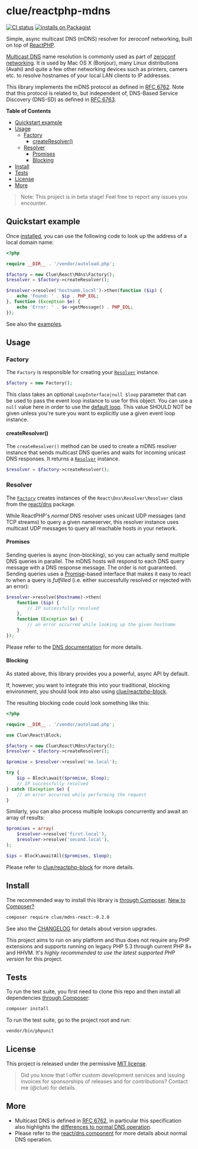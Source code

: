 # clue/reactphp-mdns

[![CI status](https://github.com/clue/reactphp-mdns/actions/workflows/ci.yml/badge.svg)](https://github.com/clue/reactphp-mdns/actions)
[![installs on Packagist](https://img.shields.io/packagist/dt/clue/mdns-react?color=blue&label=installs%20on%20Packagist)](https://packagist.org/packages/clue/mdns-react)

Simple, async multicast DNS (mDNS) resolver for zeroconf networking, built on top of [ReactPHP](https://reactphp.org/).

[Multicast DNS](http://www.multicastdns.org/) name resolution is commonly used
as part of [zeroconf networking](https://en.wikipedia.org/wiki/Zero-configuration_networking).
It is used by Mac OS X (Bonjour), many Linux distributions (Avahi) and quite a few other networking devices such as printers, camers etc. to resolve hostnames of your local LAN clients to IP addresses.

This library implements the mDNS protocol as defined in [RFC 6762](https://tools.ietf.org/html/rfc6762).
Note that this protocol is related to, but independent of, DNS-Based Service Discovery (DNS-SD)
as defined in [RFC 6763](https://tools.ietf.org/html/rfc6763).

**Table of Contents**

* [Quickstart example](#quickstart-example)
* [Usage](#usage)
  * [Factory](#factory)
    * [createResolver()](#createresolver)
  * [Resolver](#resolver)
    * [Promises](#promises)
    * [Blocking](#blocking)
* [Install](#install)
* [Tests](#tests)
* [License](#license)
* [More](#more)

> Note: This project is in beta stage! Feel free to report any issues you encounter.

## Quickstart example

Once [installed](#install), you can use the following code to look up the address of a local domain name:

```php
<?php

require __DIR__ . '/vendor/autoload.php';

$factory = new Clue\React\Mdns\Factory();
$resolver = $factory->createResolver();

$resolver->resolve('hostname.local')->then(function ($ip) {
    echo 'Found: ' . $ip . PHP_EOL;
}, function (Exception $e) {
    echo 'Error: ' . $e->getMessage() . PHP_EOL;
});
```

See also the [examples](examples/).

## Usage

### Factory

The `Factory` is responsible for creating your [`Resolver`](#resolver) instance.

```php
$factory = new Factory();
```

This class takes an optional `LoopInterface|null $loop` parameter that can be used to
pass the event loop instance to use for this object. You can use a `null` value
here in order to use the [default loop](https://github.com/reactphp/event-loop#loop).
This value SHOULD NOT be given unless you're sure you want to explicitly use a
given event loop instance.

#### createResolver()

The `createResolver()` method can be used to create a mDNS resolver instance that sends multicast DNS queries and waits for incoming unicast DNS responses. It returns a [`Resolver`](#resolver) instance.

```php
$resolver = $factory->createResolver();
```

### Resolver

The [`Factory`](#factory) creates instances of the `React\Dns\Resolver\Resolver` class from the [react/dns](https://github.com/reactphp/dns) package.

While ReactPHP's *normal* DNS resolver uses unicast UDP messages (and TCP streams) to query a given nameserver,
this resolver instance uses multicast UDP messages to query all reachable hosts in your network.

#### Promises

Sending queries is async (non-blocking), so you can actually send multiple DNS queries in parallel.
The mDNS hosts will respond to each DNS query message with a DNS response message. The order is not guaranteed.
Sending queries uses a [Promise](https://github.com/reactphp/promise)-based interface that makes it easy to react to when a query is *fulfilled*
(i.e. either successfully resolved or rejected with an error):

```php
$resolver->resolve($hostname)->then(
    function ($ip) {
        // IP successfully resolved
    },
    function (Exception $e) {
        // an error occurred while looking up the given hostname
    }
});
```

Please refer to the [DNS documentation](https://github.com/reactphp/dns#readme) for more details.

#### Blocking

As stated above, this library provides you a powerful, async API by default.

If, however, you want to integrate this into your traditional, blocking environment,
you should look into also using [clue/reactphp-block](https://github.com/clue/reactphp-block).

The resulting blocking code could look something like this:

```php
<?php

require __DIR__ . '/vendor/autoload.php';

use Clue\React\Block;

$factory = new Clue\React\Mdns\Factory();
$resolver = $factory->createResolver();

$promise = $resolver->resolve('me.local');

try {
    $ip = Block\await($promise, $loop);
    // IP successfully resolved
} catch (Exception $e) {
    // an error occurred while performing the request
}
```

Similarly, you can also process multiple lookups concurrently and await an array of results:

```php
$promises = array(
    $resolver->resolve('first.local'),
    $resolver->resolve('second.local'),
);

$ips = Block\awaitAll($promises, $loop);
```

Please refer to [clue/reactphp-block](https://github.com/clue/reactphp-block#readme) for more details.

## Install

The recommended way to install this library is [through Composer](https://getcomposer.org/).
[New to Composer?](https://getcomposer.org/doc/00-intro.md)

```bash
composer require clue/mdns-react:~0.2.0
```

See also the [CHANGELOG](CHANGELOG.md) for details about version upgrades.

This project aims to run on any platform and thus does not require any PHP
extensions and supports running on legacy PHP 5.3 through current PHP 8+ and
HHVM.
It's *highly recommended to use the latest supported PHP version* for this project.

## Tests

To run the test suite, you first need to clone this repo and then install all
dependencies [through Composer](https://getcomposer.org/):

```bash
composer install
```

To run the test suite, go to the project root and run:

```bash
vendor/bin/phpunit
```

## License

This project is released under the permissive [MIT license](LICENSE).

> Did you know that I offer custom development services and issuing invoices for
  sponsorships of releases and for contributions? Contact me (@clue) for details.

## More

* Multicast DNS is defined in [RFC 6762](https://tools.ietf.org/html/rfc6762), in particular
  this specification also highlights the
  [differences to normal DNS operation](https://tools.ietf.org/html/rfc6762#section-19). 
* Please refer to the [react/dns component](https://github.com/reactphp/dns#readme) for more details
  about normal DNS operation.
